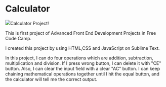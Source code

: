 # Calculator


![](https://raw.githubusercontent.com/erolozge/Calculator/master/Calculator.png)Calculator Project!

This is first project of Advanced Front End Development Projects in Free Code Camp.

I created this project by using HTML,CSS and JavaScript on Sublime Text.

In this project, I can do four operations which are addition, subtraction, multiplication and division. If I press wrong button, I can delete it with "CE" button. Also, I can clear the input field with a clear "AC" button.
I can keep chaining mathematical operations together until I hit the equal button, and the calculator will tell me the correct output.

